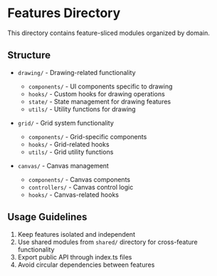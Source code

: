
# Features Directory

This directory contains feature-sliced modules organized by domain.

## Structure

- `drawing/` - Drawing-related functionality
  - `components/` - UI components specific to drawing
  - `hooks/` - Custom hooks for drawing operations
  - `state/` - State management for drawing features
  - `utils/` - Utility functions for drawing

- `grid/` - Grid system functionality
  - `components/` - Grid-specific components
  - `hooks/` - Grid-related hooks
  - `utils/` - Grid utility functions

- `canvas/` - Canvas management
  - `components/` - Canvas components
  - `controllers/` - Canvas control logic
  - `hooks/` - Canvas-related hooks

## Usage Guidelines

1. Keep features isolated and independent
2. Use shared modules from `shared/` directory for cross-feature functionality
3. Export public API through index.ts files
4. Avoid circular dependencies between features
